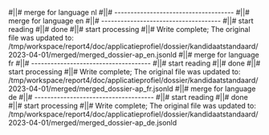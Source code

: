 #||# merge for language nl
#||# -------------------------------------
#||# merge for language en
#||# -------------------------------------
#||# start reading
#||# done
#||# start processing
#||# Write complete; The original file was updated to: /tmp/workspace/report4/doc/applicatieprofiel/dossier/kandidaatstandaard/2023-04-01/merged/merged_dossier-ap_en.jsonld
#||# merge for language fr
#||# -------------------------------------
#||# start reading
#||# done
#||# start processing
#||# Write complete; The original file was updated to: /tmp/workspace/report4/doc/applicatieprofiel/dossier/kandidaatstandaard/2023-04-01/merged/merged_dossier-ap_fr.jsonld
#||# merge for language de
#||# -------------------------------------
#||# start reading
#||# done
#||# start processing
#||# Write complete; The original file was updated to: /tmp/workspace/report4/doc/applicatieprofiel/dossier/kandidaatstandaard/2023-04-01/merged/merged_dossier-ap_de.jsonld
